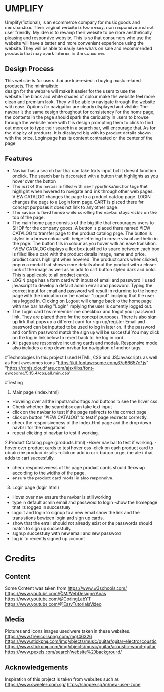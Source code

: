 # UMPLIFY 
Umplify(fictional), is an ecommerce company for music goods and merchandise. Their original website 
is too messy, non responsive and not user friendly. My idea is to revamp their website to be more
aesthetically pleasing and responsive website. This is so that consumers who use 
the website will have a better and more convenient experience using the website. They will be able
to easily see whats on sale and recommended products that may spark interest in the consumer.

## Design Process
This website is for users that are interested in buying music related products. The minimalistic  
design for the website will make it easier for the users to use the website.The black and white shades of colour make the website feel more clean and premium look.
They will be able to navigate through the website with ease.
Options for navigation are clearly displayed and visible. The navbar is the same design throughout for consistency
For the home page, the contents in the page should spark the curiousity in users to browse through the website more 
with this design prompting them to click to find out more or to type their search in a search bar, will encourage that.
As for the display of products. It is displayed big with its product details shown with the price.
Login page has its content contrasted on the center of the page 



## Features
- Navbar has a search bar that can take texts input but it doesnt function onclick. The search bar is decorated with a button that highlights as you hover over the button
- The rest of the navbar is filled with nav hyperlinks/anchor tags that highlight when hovered to navigate and link through other web pages. VIEW CATALOG changes the page to a product catalog page. LOGIN changes the page to a Login form page. CART is placed there for concept purposes it does not link to any other page.
- The navbar is fixed hence while scrolling the navbar stays visble on the top of the page.
- The main home page consists of the big title that encourages users to SHOP for the company goods. A button is placed there named VIEW CATALOG to transfer page to the product catalog page. The button is styled in a brown colour with beige lettering to create visual aesthetic in the page. The button fills in colour as you hover with an ease transition.
-VIEW CATALOG displays a flex box justified to space between each box is filled like a card with the product details image, name and price. product cards highlight when hovered. The product cards when clicked, popup a modal that shows more details about the product with a closer look of the image as well as an add to cart button styled dark and bold. This is applicable to all product cards. 
- LOGIN page has a form card with inputs of email and password. I used javascript to develop a default admin email and password. Typing the correct input for email and password will result in returning to the home page with the indication on the navbar "Logout" implying that the user has logged in. Clicking on Logout will change back to the home page with nav bar having "Login" implying the user is currently logged out. 
- The Login card has remember me checkbox and forgot your password link. They are placed there for the concept purposes. There is also sign up link that pops up a different card for sign up/register Email and password can be inputted to be used to log in later on. if the password and confirm password match the sign up will be succesful You may click on the log in link below to revert back tot he log in card. 
- All pages are responsive including cards and modals. Responsive mode also includes a drop down navbar for navigation of anchor tags. 


#Technologies
In this project I used HTML, CSS and JS(Javascript). as well as Font awesomes icons "https://kit.fontawesome.com/67c66657c7.js" "https://cdnjs.cloudflare.com/ajax/libs/font-awesome/5.15.4/css/all.min.css" 


#Testing
1. Main page (index.html) 
- Hovering over all the input/anchortags and buttons to see the hover css.
- Check whether the searchbox can take text input 
- click on the navbar to test if the page redirects to the correct page 
- click on button "VIEW CATALOG" to test if page redirects correctly. 
- check the responsiveness of the Index.html page and the drop down navbar for the navigations 
- repeat clicking of navbar to test if working.

2.Product Catalog page (products.html) 
-Hover nav bar to test if working.
-hover over product cards to test hover css 
-click on each product card to obtain the product details 
-click on add to cart button to get the alert that adds to cart succesfully. 
- check responsiveness of the page product cards should flexwrap according to the widths of the page.
- ensure the product card modal is also responsive.

3. Login page (login.html)
- Hover over nav ensure the navbar is still working
- type in default admin email and password to login
-show the homepage that its logged in succesfully
- logout and login to signup to a new email show the link and the transistions bewteen login and sign up cards.
- show that the email should not already exist or the passwords should match to sign up succesfully.
- signup succesfully with new email and new password
- log in to recently signed up account


# Credits

## Content

Some Content was taken from https://www.w3schools.com/ https://www.youtube.com/@MrWebDesignerAnas
https://www.youtube.com/@CodingLabYT https://www.youtube.com/@EasyTutorialsVideo 

## Media
Pictures and icons images used were taken in these websites.
https://www.freeiconspng.com/img/46326 https://www.stickpng.com/img/objects/music/guitar/guitar-electroacoustic
https://www.stickpng.com/img/objects/music/guitar/acoustic-wood-guitar https://www.pexels.com/search/website%20background/
## Acknowledgements
Inspiration of this project is taken from websites such as https://www.sweelee.com.sg/ https://shopee.sg/m/new-user-zone


